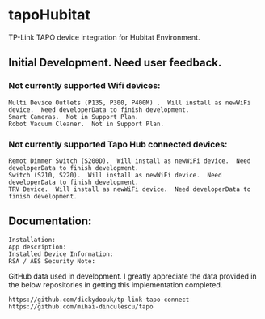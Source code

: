 # tapoHubitat
TP-Link TAPO device integration for Hubitat Environment.
## Initial Development.  Need user feedback.

### Not currently supported Wifi devices:
	Multi Device Outlets (P135, P300, P400M) .  Will install as newWiFi device.  Need developerData to finish development.
	Smart Cameras.  Not in Support Plan.
 	Robot Vacuum Cleaner.  Not in Support Plan.

### Not currently supported Tapo Hub connected devices:
	Remot Dimmer Switch (S200D).  Will install as newWiFi device.  Need developerData to finish development.
 	Switch (S210, S220).  Will install as newWiFi device.  Need developerData to finish development.
  	TRV Device.  Will install as newWiFi device.  Need developerData to finish development.

## Documentation:

	Installation:
 	App description:
  	Installed Device Information:
   	RSA / AES Security Note: 
 
GitHub data used in development.  I greatly appreciate the data provided in the below repositories in getting this implementation completed.

	https://github.com/dickydoouk/tp-link-tapo-connect
	https://github.com/mihai-dinculescu/tapo
 
